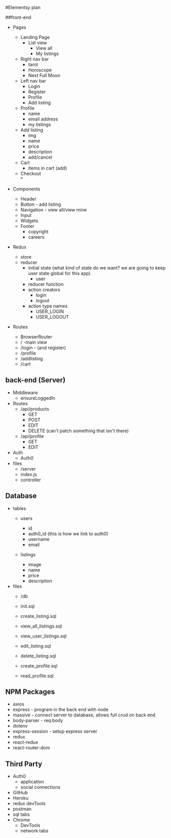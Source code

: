 #Elementsy plan

##front-end

* Pages 
    * Landing Page 
        * List view 
            * View all
            * My listings
    * Right nav bar 
        * tarot
        * Horoscope
        * Next Full Moon  
    * Left nav bar 
        * Login 
        * Register 
        * Profile
        * Add listing
    * Profile 
        * name
        * email address
        * my listings
    * Add listing
        * img
        * name 
        * price
        * description
        * add/cancel
    * Cart  
        * items in cart (add)
    * Checkout  
        * 
    
    

* Components 
    * Header 
    * Button - add listing
    * Navigation - view all/view mine
    * Input
    * Widgets
    * Footer 
        * copyright
        * careers 

* Redux
    * store
    * reducer 
        * initial state (what kind of state do we want? we are going to keep user state global for this app)
            * user
        * reducer function
        * action creators 
            * login
            * logout
        * action type names 
            * USER_LOGIN
            * USER_LOGOUT

* Routes 
    * BrowserRouter
    * / -main view
    * /login - (and register)
    * /profile 
    * /addlisting
    * /cart
  

## back-end (Server)

* Middleware 
    * ensureLoggedIn
* Routes
    * /api/products
        * GET
        * POST
        * EDIT
        * DELETE
        (can't patch something that isn't there)
    * /api/profile
        * GET
        * EDIT
* Auth
    * Auth0
* files
    * /server
    * index.js
    * controller

## Database

* tables
    * users
        * id 
        * auth0_id (this is how we link to auth0)
        * username
        * email

   * listings
        * image
        * name
        * price
        * description
* files
    * /db
     * init.sql
     * create_listing.sql
     * view_all_listings.sql
     * view_user_listings.sql
     * edit_listing.sql 
     * delete_listing.sql
     
     * create_profile.sql
     * read_profile.sql
     


## NPM Packages 

* axios 
* express - program in the back end with node
* massive - connect server to database, allows full crud on back end 
* body-parser - req.body
* dotenv
* express-session - setup express server 
* redux
* react-redux
* react-router-dom

## Third Party

* Auth0
    * application
    * social connections
* GitHub
* Heroku 
* redux devTools
* postman
* sql tabs
* Chrome
    * DevTools
     * network tabs